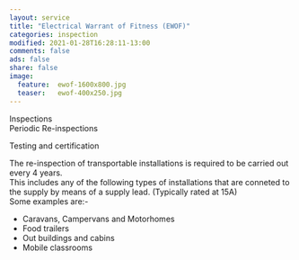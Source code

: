 ```yaml
---
layout: service
title: "Electrical Warrant of Fitness (EWOF)"
categories: inspection
modified: 2021-01-28T16:28:11-13:00
comments: false
ads: false
share: false
image:
  feature:  ewof-1600x800.jpg
  teaser:   ewof-400x250.jpg
---
```


Inspections  <br>Periodic Re-inspections

  Testing and certification 
  
  The re-inspection of transportable installations is required to be carried out every 4 years.  
  This includes any of the following types of installations that are conneted to the supply by means of a supply lead. (Typically rated at 15A)  
  Some examples are:-
 - Caravans, Campervans and Motorhomes
 - Food trailers
 - Out buildings and cabins
 - Mobile classrooms
 
